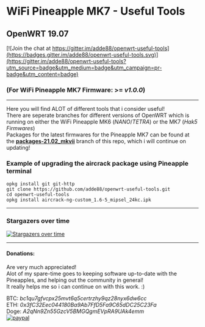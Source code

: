 # WiFi Pineapple MK7 - Useful Tools
## OpenWRT 19.07
[![Join the chat at https://gitter.im/adde88/openwrt-useful-tools](https://badges.gitter.im/adde88/openwrt-useful-tools.svg)](https://gitter.im/adde88/openwrt-useful-tools?utm_source=badge&utm_medium=badge&utm_campaign=pr-badge&utm_content=badge)

### (For WiFi Pineapple MK7 Firmware: >= *v1.0.0*)
---
Here you will find ALOT of different tools that i consider useful!  
There are seperate branches for different versions of OpenWRT which is running on either the WiFi Pineapple MK6 (*NANO*/*TETRA*) or the MK7 (*Hak5 Firmwares*)  
Packages for the latest firmwares for the Pineapple MK7 can be found at the **[packages-21.02_mkvii](https://github.com/adde88/openwrt-useful-tools/tree/packages-21.02_mkvii)** branch of this repo, which i will continue on updating!   

### Example of upgrading the aircrack package using Pineapple terminal
```
opkg install git git-http
git clone https://github.com/adde88/openwrt-useful-tools.git
cd openwrt-useful-tools
opkg install aircrack-ng-custom_1.6-5_mipsel_24kc.ipk  
```

---
### Stargazers over time

[![Stargazers over time](https://starchart.cc/adde88/openwrt-useful-tools.svg)](https://starchart.cc/adde88/openwrt-useful-tools)

---
#### Donations:
Are very much appreciated!  
Alot of my spare-time goes to keeping software up-to-date with the Pineapples, and helping out the community in general!  
It really helps me so i can continue on with this work. :)

BTC:  *bc1qu7gfvcpx25mvt6q5certrzhy9qz28nyx6dw6cc*  
ETH:  *0x3fC32Eec044180Ba9Ab7FfD5Fa9C65dDC25C23Fa*  
Doge: *A2qNn9Zn55GzcV5BMGQgmEVpRA9UAk4emm*  
[![paypal](https://www.paypalobjects.com/en_US/NO/i/btn/btn_donateCC_LG.gif)](https://www.paypal.com/cgi-bin/webscr?cmd=_s-xclick&hosted_button_id=4HJM939H9PHWW)
